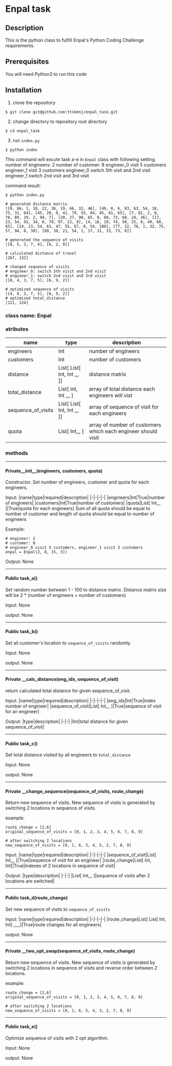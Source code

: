# Enpal task
## Description
This is the python class to fulfill Enpal's Python Coding Challenge requirements.

## Prerequisites
You will need Python3 to run this code

## Installation
1. clone the repository
```
$ git clone git@github.com:ttskmnj/enpal_task.git
```
2. change directory to repository root directory
```
$ cd enpal_task
```
3. run `index.py`
```
$ python index
```
This command will excute task a-e in `Enpal` class with following setting
number of engineers: 2
number of customer: 8
engineer_0 visit 5 customers
engineer_1 visit 3 customers
engineer_0 switch 5th visit and 2nd visit
engineer_1 switch 2nd visit and 3rd visit

command result:
```
$ python index.py

# generated distance matrix
[[0, 86, 1, 10, 22, 36, 19, 66, 32, 46], [49, 0, 6, 83, 63, 54, 18, 75, 31, 64], [45, 20, 0, 41, 79, 55, 84, 45, 81, 65], [7, 81, 2, 0, 78, 89, 19, 2, 94, 7], [20, 27, 90, 65, 0, 68, 73, 68, 24, 36], [17, 23, 54, 91, 34, 0, 79, 97, 22, 8], [4, 16, 19, 74, 50, 25, 0, 49, 66, 65], [24, 23, 54, 63, 47, 55, 67, 0, 54, 100], [77, 32, 76, 1, 32, 75, 57, 94, 0, 30], [89, 30, 21, 54, 1, 17, 31, 33, 73, 0]]

# generated the sequence of visits
[[8, 5, 3, 7, 4], [6, 2, 9]]

# calculated distance of travel 
[267, 132]

# changed sequence of visits
# engineer_0: switch 5th visit and 2nd visit
# engineer_1: switch 2nd visit and 3rd visit
[[8, 4, 3, 7, 5], [6, 9, 2]]

# optimized sequence of visits
[[4, 8, 3, 7, 5], [6, 9, 2]]
# optimized total_distance
[121, 124]
```

### class name: Enpal
### atributes
|name|type|description|
|-|-|-|
|engineers|Int|number of engineers|
|customers|Int|number of customers|
|distance|List[ List[ Int, Int ,,, ]]|distance matrix|
|total_distance|List[ int, Int ,,, ]|array of total distance each engineers will vist|
|sequence_of_visits|List[ List[ Int, Int ,,, ]]|array of sequence of visit for each engineers|
|quota|List[ Int,,, ]|array of number of customers which each engineer should visit|

### methods
------------------------------------------------------
#### Private\_\_init\_\_(engineers, customers, quota)
Constructor. Set number of engineers, customer and quota for each engineers. 

Input:
|name|type|required|description|
|-|-|-|-|
|engineers|Int|True|number of engineers|
|customers|Int|True|number of customers|
|quota|List[ Int,,, ]|True|quota for each engineers|
Sum of all quota should be equal to number of customer and length of quota should be equal to number of engineers<br>

Example:
```
# engineer: 2
# customer: 8
# engineer_0 visit 5 customers, engineer_1 visit 3 customers
enpal = Enpal(2, 8, [5, 3])
```

Output: None

------------------------------------------------------
#### Public task_a()
Set random number between 1 - 100 to distance matrix. Distance matrix size will be 2 * (number of engineers + number of customers)  

Input: None

output: None

------------------------------------------------------
#### Public task_b()
Set all customer's location to `sequence_of_visits` randomly. 

Input: None

output: None

------------------------------------------------------
#### Private __calc_distance(eng_idx, sequence_of_visit)
return calculated total distance for given sequence_of_visit.

Input:
|name|type|required|description|
|-|-|-|-|
|eng_idx|Int|True|index number of engineer|
|sequence_of_visit|List[ Int,,, ]|True|sequence of visit for an engineer|

Output:
|type|description|
|-|-|
|Int|total distance for given sequence_of_visit|

------------------------------------------------------
#### Public task_c()
Set total distance visited by all engineers to `total_distance`

Input: None

output: None

------------------------------------------------------
#### Private __change_sequence(sequence_of_visits, route_change)
Return new sequence of visits. New sequence of visits is generated by switching 2 locations in sequence of visits.

example:
```
route_change = [2,6]
original_sequence_of_visits = [0, 1, 2, 3, 4, 5, 6, 7, 8, 9]

# after switching 2 locations
new_sequence_of_visits = [0, 1, 6, 3, 4, 5, 2, 7, 8, 9]

```


Input:
|name|type|required|description|
|-|-|-|-|
|sequence_of_visit|List[ Int,,, ]|True|sequence of visit for an engineer|
|route_change|List[ Int, Int]|True|indexes of 2 locations in sequence of visit|

Output:
|type|description|
|-|-|
|List[ Int,,, ]|sequence of visits after 2 locations are switched|

------------------------------------------------------
#### Public task_d(route_change)
Set new sequence of visits to `sequence_of_visits` 

Input:
|name|type|required|description|
|-|-|-|-|
|route_change|List[ List[ Int, Int] ,,,,,]|True|route changes for all engineers|

output: None

------------------------------------------------------
#### Private __two_opt_swap(sequence_of_visits, route_change)
Return new sequence of visits. New sequence of visits is generated by switching 2 locations in sequence of visits and reverse order between 2 locations.

example:
```
route_change = [2,6]
original_sequence_of_visits = [0, 1, 2, 3, 4, 5, 6, 7, 8, 9]

# after switching 2 locations
new_sequence_of_visits = [0, 1, 6, 5, 4, 3, 2, 7, 8, 9]
```

------------------------------------------------------
#### Public task_e()
Optimize sequence of visits with 2 opt algorithm.

Input: None

output: None